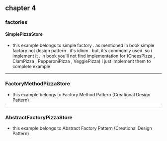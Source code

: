 ## chapter 4
### factories 
#### SimplePizzaStore
   * this example belongs to simple factory .
   as mentioned in book simple factory not design pattern . it's
   idiom . but, it's commomly used. so i implement it .
   in book you'll not find implementation for 
   (CheesPizza , ClamPizza , PepperoniPizza , VeggiePizza)
    i just implement them to complete example
 
 
 --------------------------------------------------------------
   ### FactoryMethodPizzaStore
   *  this example belongs to Factory Method Pattern  (Creational Design Pattern)
 
 
 ------------------------------------------------------------------
  ### AbstractFactoryPizzaStore
   *  this example belongs to Abstract Factory Pattern  (Creational Design Pattern)
 
   
    